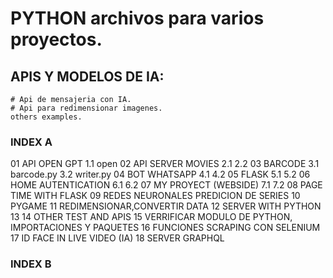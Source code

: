# PYTHON archivos para varios proyectos. 

## APIS Y MODELOS DE IA:
 
    # Api de mensajeria con IA.
    # Api para redimensionar imagenes.
    others examples.



### INDEX A
01 API OPEN GPT
     1.1 open
02 API SERVER MOVIES
     2.1 
     2.2
03 BARCODE
     3.1 barcode.py
     3.2 writer.py
04 BOT WHATSAPP
     4.1
     4.2
05 FLASK
     5.1
     5.2
06 HOME AUTENTICATION
     6.1
     6.2
07 MY PROYECT (WEBSIDE)
     7.1
     7.2
08 PAGE TIME WITH FLASK
09 REDES NEURONALES PREDICION DE SERIES
10 PYGAME
11 REDIMENSIONAR,CONVERTIR DATA
12 SERVER WITH PYTHON
13
14 OTHER TEST AND APIS
15 VERRIFICAR MODULO DE PYTHON, IMPORTACIONES Y PAQUETES
16 FUNCIONES SCRAPING CON SELENIUM
17 ID FACE IN LIVE VIDEO (IA)
18 SERVER GRAPHQL
### INDEX B

